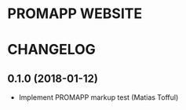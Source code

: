 PROMAPP WEBSITE
=======================

# CHANGELOG

## 0.1.0 (2018-01-12)
* Implement PROMAPP markup test (Matias Tofful)
